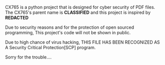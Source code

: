       


CX765 is a python project that is designed for cyber security of PDF files.
The CX765's parent name is <b>CLASSIFIED</b> and this project is inspired by <b>REDACTED</b>

Due to security reasons and for the protection of open sourced programming, This project's code will not be shown in public.

Due to high chance of virus hacking,
THIS FILE HAS BEEN RECOGNIZED AS A Security Critical Protection[SCP] program.

Sorry for the trouble....
